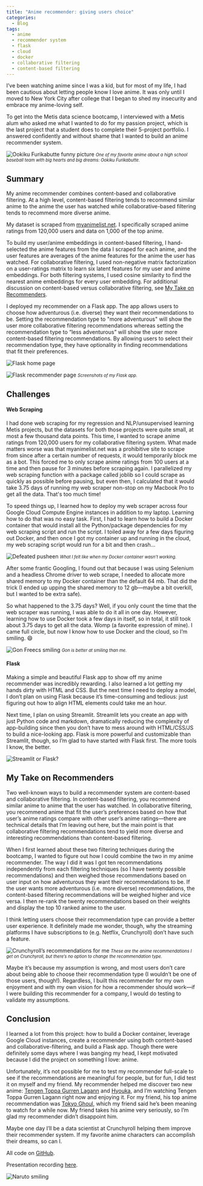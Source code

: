 ```yaml
---
title: "Anime recommender: giving users choice"
categories:
  - Blog
tags:
  - anime
  - recommender system
  - flask
  - cloud
  - docker
  - collaborative filtering
  - content-based filtering
---
```

I’ve been watching anime since I was a kid, but for most of my life, I had been cautious about letting people know I love anime. It was only until I moved to New York City after college that I began to shed my insecurity and embrace my anime-loving self.

To get into the Metis data science bootcamp, I interviewed with a Metis alum who asked me what I wanted to do for my passion project, which is the last project that a student does to complete their 5-project portfolio. I answered confidently and without shame that I wanted to build an anime recommender system.

![Ookiku Furikabutte funny picture](https://wallpapercave.com/wp/wp5109395.jpg)
<span style="font-size: .8em; font-style: italic;">One of my favorite anime about a high school baseball team with big hearts and big dreams: Ookiku Furikabutte.</span>

## Summary
My anime recommender combines content-based and collaborative filtering. At a high level, content-based filtering tends to recommend similar anime to the anime the user has watched while collaborative-based filtering tends to recommend more diverse anime.

My dataset is scraped from [myanimelist.net](https://myanimelist.net/). I specifically scraped anime ratings from 120,000 users and data on 1,000 of the top anime.

To build my user/anime embeddings in content-based filtering, I hand-selected the anime features from the data I scraped for each anime, and the user features are averages of the anime features for the anime the user has watched. For collaborative filtering, I used non-negative matrix factorization on a user-ratings matrix to learn six latent features for my user and anime embeddings. For both filtering systems, I used cosine similarity to find the nearest anime embeddings for every user embedding. For additional discussion on content-based versus collaborative filtering, see [My Take on Recommenders](#my-take-on-recommenders).

I deployed my recommender on a Flask app. The app allows users to choose how adventurous (i.e. diverse) they want their recommendations to be. Setting the recommendation type to "more adventurous" will show the user more collaborative filtering recommendations whereas setting the recommendation type to “less adventurous” will show the user more content-based filtering recommendations. By allowing users to select their recommendation type, they have optionality in finding recommendations that fit their preferences.

![Flask home page](https://user-images.githubusercontent.com/62628676/93408976-d78cc880-f863-11ea-9978-c921b2a56945.png)

![Flask recommender page](https://user-images.githubusercontent.com/62628676/93409135-33efe800-f864-11ea-9c10-0396cda3428d.png)
<span style="font-size: .8em; font-style: italic;">Screenshots of my Flask app.</span>

## Challenges
#### Web Scraping

I had done web scraping for my regression and NLP/unsupervised learning Metis projects, but the datasets for both those projects were quite small, at most a few thousand data points. This time, I wanted to scrape anime ratings from 120,000 users for my collaborative filtering system. What made matters worse was that myanimelist.net was a prohibitive site to scrape from since after a certain number of requests, it would temporarily block me as a bot. This forced me to only scrape anime ratings from 100 users at a time and then pause for 3 minutes before scraping again. I parallelized my web scraping function with a package called joblib so I could scrape as quickly as possible before pausing, but even then, I calculated that it would take 3.75 days of running my web scraper non-stop on my Macbook Pro to get all the data. That's too much time!

To speed things up, I learned how to deploy my web scraper across four Google Cloud Compute Engine instances in addition to my laptop. Learning how to do that was no easy task. First, I had to learn how to build a Docker container that would install all the Python/package dependencies for my web scraping script and run the script. I toiled away for a few days figuring out Docker, and then once I got my container up and running in the cloud, my web scraping script would run for a bit and then crash…

![Defeated pusheen](https://www.clipartkey.com/mpngs/m/34-344284_pusheen-cat-clipart-lazy-lazy-pusheen.png)
<span style="font-size: .8em; font-style: italic;">What I felt like when my Docker container wasn't working.</span>

After some frantic Googling, I found out that because I was using Selenium and a headless Chrome driver to web scrape, I needed to allocate more shared memory to my Docker container than the default 64 mb. That did the trick (I ended up upping the shared memory to 12 gb—maybe a bit overkill, but I wanted to be extra safe).

So what happened to the 3.75 days? Well, if you only count the time that the web scraper was running, I was able to do it all in one day. However, learning how to use Docker took a few days in itself, so in total, it still took about 3.75 days to get all the data. Womp (a favorite expression of mine). I came full circle, but now I know how to use Docker and the cloud, so I’m smiling. :smile:

![Gon Freecs smiling](https://carboncostume.com/wordpress/wp-content/uploads/2017/08/gon-freecs.jpg)
<span style="font-size: .8em; font-style: italic;">Gon is better at smiling than me.</span>

#### Flask

Making a simple and beautiful Flask app to show off my anime recommender was incredibly rewarding. I also learned a lot getting my hands dirty with HTML and CSS. But the next time I need to deploy a model, I don’t plan on using Flask because it’s time-consuming and tedious: just figuring out how to align HTML elements could take me an hour.

Next time, I plan on using Streamlit. Streamlit lets you create an app with just Python code and markdown, dramatically reducing the complexity of app-building since then you don’t have to mess around with HTML/CSS/JS to build a nice-looking app. Flask is more powerful and customizable than Streamlit, though, so I’m glad to have started with Flask first. The more tools I know, the better.

![Streamlit or Flask?](https://user-images.githubusercontent.com/62628676/94727114-3c4c2680-032c-11eb-8a73-0c87c9114fe2.png)

## My Take on Recommenders
Two well-known ways to build a recommender system are content-based and collaborative filtering. In content-based filtering, you recommend similar anime to anime that the user has watched. In collaborative filtering, you recommend anime that fit the user’s preferences based on how that user’s anime ratings compare with other user’s anime ratings—there are technical details that I’m leaving out here, but the main point is that collaborative filtering recommendations tend to yield more diverse and interesting recommendations than content-based filtering.

When I first learned about these two filtering techniques during the bootcamp, I wanted to figure out how I could combine the two in my anime recommender. The way I did it was I got ten recommendations independently from each filtering techniques (so I have twenty possible recommendations) and then weighed those recommendations based on user input on how adventurous they want their recommendations to be. If the user wants more adventurous (i.e. more diverse) recommendations, the content-based filtering recommendations will be weighed higher and vice versa. I then re-rank the twenty recommendations based on their weights and display the top 10 ranked anime to the user.

I think letting users choose their recommendation type can provide a better user experience. It definitely made me wonder, though, why the streaming platforms I have subscriptions to (e.g. Netflix, Crunchyroll) don’t have such a feature.

![Crunchyroll’s recommendations for me](https://user-images.githubusercontent.com/62628676/94749921-f2c30200-0352-11eb-8da4-911a25323f79.png)
<span style="font-size: .8em; font-style: italic;">These are the anime recommendations I get on Crunchyroll, but there’s no option to change the recommendation type.</span>

Maybe it’s because my assumption is wrong, and most users don’t care about being able to choose their recommendation type (I wouldn’t be one of those users, though!). Regardless, I built this recommender for my own enjoyment and with my own vision for how a recommender should work—if I were building this recommender for a company, I would do testing to validate my assumptions.

## Conclusion
I learned a lot from this project: how to build a Docker container, leverage Google Cloud instances, create a recommender using both content-based and collaborative-filtering, and build a Flask app. Though there were definitely some days where I was banging my head, I kept motivated because I did the project on something I love: anime.

Unfortunately, it’s not possible for me to test my recommender full-scale to see if the recommendations are meaningful for people, but for fun, I did test it on myself and my friend. My recommender helped me discover two new anime: [Tengen Toppa Gurren Lagann](https://myanimelist.net/anime/2001/Tengen_Toppa_Gurren_Lagann) and [Hyouka](https://myanimelist.net/anime/12189/Hyouka), and I’m watching Tengen Toppa Gurren Lagann right now and enjoying it. For my friend, his top anime recommendation was [Tokyo Ghoul](https://myanimelist.net/anime/22319/Tokyo_Ghoul), which my friend said he’s been meaning to watch for a while now. My friend takes his anime very seriously, so I’m glad my recommender didn’t disappoint him.

Maybe one day I’ll be a data scientist at Crunchyroll helping them improve their recommender system. If my favorite anime characters can accomplish their dreams, so can I.

All code on [GitHub](https://github.com/binh748/anime-recommender).

Presentation recording [here](https://www.youtube.com/watch?v=R3QIN05TJIQ&feature=youtu.be).

![Naruto smiling](https://wallpaperaccess.com/full/1400551.jpg)
